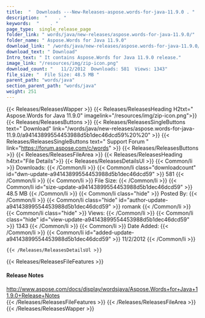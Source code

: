 ```yaml
---
title:  "  Downloads ---New-Releases-aspose.words-for-java-11.9.0 . " 
description:  "    . " 
keywords:  "    . " 
page_type:  single_release_page
folder_link: " words/java/new-releases/aspose.words-for-java-11.9.0/"
folder_name: " Aspose.Words for Java 11.9.0"
download_link: " /words/java/new-releases/aspose.words-for-java-11.9.0/a94143899554453988d5b1dec46dcd59"
download_text: " Download"
Intro_text: " It contains Aspose.Words for Java 11.9.0 release."
image_link: "/resources/img/zip-icon.png"
download_count: "   11/2/2012  Downloads: 581  Views: 1343"
file_size: "  File Size: 48.5 MB "
parent_path: "words/java"
section_parent_path: "words/java"
weight: 251
---
```


{{< Releases/ReleasesWapper >}}
  {{< Releases/ReleasesHeading H2txt=" Aspose.Words for Java 11.9.0" imagelink="/resources/img/zip-icon.png">}}
  {{< Releases/ReleasesButtons >}}
    {{< Releases/ReleasesSingleButtons text=" Download" link="/words/java/new-releases/aspose.words-for-java-11.9.0/a94143899554453988d5b1dec46dcd59%20%20" >}}
    {{< Releases/ReleasesSingleButtons text=" Support Forum " link="https://forum.aspose.com/c/words" >}}
  {{< Releases/ReleasesButtons >}}
  {{< Releases/ReleasesFileArea >}}
    {{< Releases/ReleasesHeading h4txt="File Details">}}
    {{< Releases/ReleasesDetailsUl >}}
            {{< Common/li  >}} Downloads: {{< /Common/li >}} 
      {{< Common/li class="downloadcount" id="dwn-update-a94143899554453988d5b1dec46dcd59" >}} 581 {{< /Common/li >}} 
      {{< Common/li  >}} File Size: {{< /Common/li >}} 
      {{< Common/li id="size-update-a94143899554453988d5b1dec46dcd59" >}} 48.5 MB {{< /Common/li >}} 
      {{< Common/li  class="hide" >}} Posted By: {{< /Common/li >}} 
      {{< Common/li class="hide" id="author-update-a94143899554453988d5b1dec46dcd59" >}} romank {{< /Common/li >}} 
      {{< Common/li class="hide"  >}} Views: {{< /Common/li >}} 
      {{< Common/li class="hide" id="view-update-a94143899554453988d5b1dec46dcd59" >}} 1343 {{< /Common/li >}} 
      {{< Common/li  >}} Date Added: {{< /Common/li >}} 
      {{< Common/li id="added-update-a94143899554453988d5b1dec46dcd59" >}} 11/2/2012 {{< /Common/li >}} 

    {{< /Releases/ReleasesDetailsUl >}}

  {{< Releases/ReleasesFileFeatures >}}
      <h4>Release Notes</h4><div><a href="http://www.aspose.com/docs/display/wordsjava/Aspose.Words+for+Java+11.9.0+Release+Notes">http://www.aspose.com/docs/display/wordsjava/Aspose.Words+for+Java+11.9.0+Release+Notes</a></div>
  {{< /Releases/ReleasesFileFeatures >}}
 {{< /Releases/ReleasesFileArea >}}
{{< /Releases/ReleasesWapper >}}


